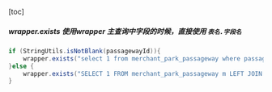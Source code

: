 

[toc]



##### wrapper.exists 使用wrapper 主查询中字段的时候，直接使用 `表名.字段名`

```java
if (StringUtils.isNotBlank(passagewayId)){
    wrapper.exists("select 1 from merchant_park_passageway where passageway_id = " + passagewayId + " and merchant_park_id = merchant_park.id");
}else {
    wrapper.exists("SELECT 1 FROM merchant_park_passageway m LEFT JOIN tb_passageway p ON m.passageway_id = p.id WHERE m.merchant_park_id = merchant_park.id AND p.`status` IN (0,1)");
}
```

